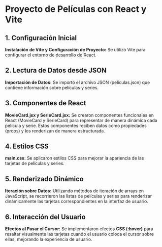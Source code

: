 # Proyecto de Películas con React y Vite

## 1. Configuración Inicial
**Instalación de Vite y Configuración de Proyecto:** Se utilizó Vite para configurar el entorno de desarrollo de React. 
## 2. Lectura de Datos desde JSON
**Importación de Datos:** Se importó el archivo JSON (peliculas.json) que contiene información sobre películas y series.
## 3. Componentes de React
**MovieCard.jsx y SerieCard.jsx:** Se crearon componentes funcionales en React (MovieCard y SerieCard) para representar de manera dinámica cada película y serie. Estos componentes reciben datos como propiedades (props) y los renderizan de manera estructurada.
## 4. Estilos CSS
**main.css:** Se aplicaron estilos CSS para mejorar la apariencia de las tarjetas de películas y series.
## 5. Renderizado Dinámico
**Iteración sobre Datos:** Utilizando métodos de iteración de arrays en JavaScript, se recorrieron las listas de películas y series para renderizar dinámicamente las tarjetas correspondientes en la interfaz de usuario.
## 6. Interacción del Usuario
**Efectos al Pasar el Cursor:** Se implementaron efectos **CSS (:hover)** para resaltar visualmente las tarjetas cuando el usuario coloca el cursor sobre ellas, mejorando la experiencia de usuario.

